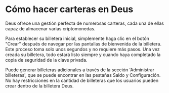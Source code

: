 # Cómo hacer carteras en Deus

Deus ofrece una gestión perfecta de numerosas carteras, cada una de ellas capaz de almacenar varias criptomonedas.

Para establecer su billetera inicial, simplemente haga clic en el botón "Crear" después de navegar por las pantallas de bienvenida de la billetera. Este proceso toma solo unos segundos y no requiere más pasos. Una vez creada su billetera, todo estará listo siempre y cuando haya completado la copia de seguridad de la clave privada.

Puede generar billeteras adicionales a través de la sección 'Administrar billeteras', que se puede encontrar en las pestañas Saldo y Configuración. No hay restricciones en la cantidad de billeteras que los usuarios pueden crear dentro de la billetera Deus.